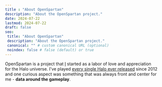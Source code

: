 ```yaml
---
title : "About OpenSpartan"
description: "About the OpenSpartan project."
date: 2024-07-22
lastmod: 2024-07-22
draft: false
seo:
 title: "About OpenSpartan"
 description: "About the OpenSpartan project."
 canonical: "" # custom canonical URL (optional)
 noindex: false # false (default) or true
---
```


OpenSpartan is a project that [I](https://den.dev) started as a labor of love and appreciation for the Halo universe. I've played [every single Halo ever released](https://den.dev/blog/halo-legendary/) since 2012 and one curious aspect was something that was always front and center for me - **data around the gameplay**.

